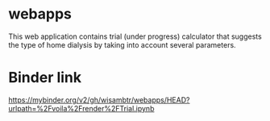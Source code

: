 # webapps
This web application contains trial (under progress) calculator that suggests the type of home dialysis by taking into account several parameters.

# Binder link
https://mybinder.org/v2/gh/wisambtr/webapps/HEAD?urlpath=%2Fvoila%2Frender%2FTrial.ipynb
